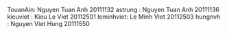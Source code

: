 TouanAin: Nguyen Tuan Anh 20111132
astrung : Nguyen Tuan Anh 20111136
kieuviet : Kieu Le Viet  20112501
leminhviet: Le Minh Viet 20112503
hungnvh : Nguyen Viet Hung 20111550